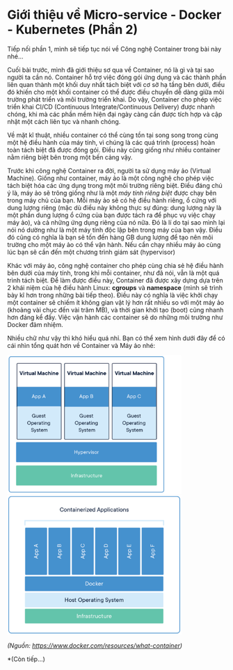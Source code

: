 # Giới thiệu về Micro-service - Docker - Kubernetes (Phần 2)

Tiếp nối phần 1, mình sẽ tiếp tục nói về Công nghệ Container trong bài này nhé...

Cuối bài trước, mình đã giới thiệu sơ qua về Container, nó là gì và tại sao người ta cần nó. Container hỗ trợ việc đóng gói ứng dụng và các thành phần liên quan thành một khối duy nhất tách biệt với cơ sở hạ tầng bên dưới, điều đó khiến cho một khối container có thể được điều chuyển dễ dàng giữa môi trường phát triển và môi trường triển khai. Do vậy, Container cho phép việc triển khai CI/CD (Continuous Integrate/Continuous Delivery) được nhanh chóng, khi mà các phần mềm hiện đại ngày càng cần được tích hợp và cập nhật một cách liên tục và nhanh chóng.

Về mặt kĩ thuật, nhiều container có thể cùng tồn tại song song trong cùng một hệ điều hành của máy tính, vì chúng là các quá trình (process) hoàn toàn tách biệt đã được đóng gói. Điều này cũng giống như nhiều container nằm riêng biệt bên trong một bến cảng vậy.

Trước khi công nghệ Container ra đời, người ta sử dụng máy ảo (Virtual Machine). Giống như container, máy ảo là một công nghệ cho phép việc tách biệt hóa các ứng dụng trong một môi trường riêng biệt. Điều đáng chú ý là, máy ảo sẽ trông giống như là một *máy tính riêng biệt* được chạy bên trong máy chủ của bạn. Mỗi máy ảo sẽ có hệ điều hành riêng, ổ cứng với dung lượng riêng (mặc dù điều này không thực sự đúng: dung lượng này là một phần dung lượng ổ cứng của bạn được tách ra để phục vụ việc chạy máy ảo), và cả những ứng dụng riêng của nó nữa. Đó là lí do tại sao mình lại nói nó dường như là một máy tính độc lập bên trong máy của bạn vậy. Điều đó cũng có nghĩa là bạn sẽ tốn đến hàng GB dung lượng để tạo nên môi trường cho một máy ảo có thể vận hành. Nếu cần chạy nhiều máy ảo cùng lúc bạn sẽ cần đến một chương trình giám sát (hypervisor)

Khác với máy ảo, công nghệ container cho phép cùng chia sẻ hệ điều hành bên dưới của máy tính, trong khi mỗi container, như đã nói, vẫn là một quá trình tách biệt. Để làm được điều này, Container đã được xây dựng dựa trên 2 khái niệm của hệ điều hành Linux: **cgroups** và **namespace** (mình sẽ trình bày kĩ hơn trong những bài tiếp theo). Điều này có nghĩa là việc khởi chạy một container sẽ chiếm ít không gian vật lý hơn rất nhiều so với một máy ảo (khoảng vài chục đến vài trăm MB), và thời gian khởi tạo (boot) cũng nhanh hơn đáng kể đấy. Việc vận hành các container sẽ do những môi trường như Docker đảm nhiệm.

Nhiều chữ như vậy thì khó hiểu quá nhỉ. Bạn có thể xem hình dưới đây để có cái nhìn tổng quát hơn về Container và Máy ảo nhé:


<p float="left">
  <img src="../images/Kubernetes/virtual-machine.png" width="400" />
  <img src="../images/Kubernetes/container.png" width="400" /> 
</p>

*(Nguồn: https://www.docker.com/resources/what-container)*

*(Còn tiếp...)








